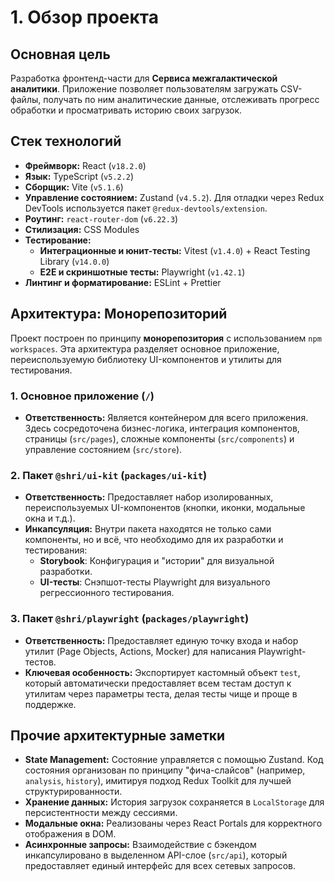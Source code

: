 # 1. Обзор проекта

## Основная цель
Разработка фронтенд-части для **Сервиса межгалактической аналитики**. Приложение позволяет пользователям загружать CSV-файлы, получать по ним аналитические данные, отслеживать прогресс обработки и просматривать историю своих загрузок.

## Стек технологий
- **Фреймворк:** React (`v18.2.0`)
- **Язык:** TypeScript (`v5.2.2`)
- **Сборщик:** Vite (`v5.1.6`)
- **Управление состоянием:** Zustand (`v4.5.2`). Для отладки через Redux DevTools используется пакет `@redux-devtools/extension`.
- **Роутинг:** `react-router-dom` (`v6.22.3`)
- **Стилизация:** CSS Modules
- **Тестирование:**
    -   **Интеграционные и юнит-тесты:** Vitest (`v1.4.0`) + React Testing Library (`v14.0.0`)
    -   **E2E и скриншотные тесты:** Playwright (`v1.42.1`)
- **Линтинг и форматирование:** ESLint + Prettier

## Архитектура: Монорепозиторий

Проект построен по принципу **монорепозитория** с использованием `npm workspaces`. Эта архитектура разделяет основное приложение, переиспользуемую библиотеку UI-компонентов и утилиты для тестирования.

### 1. Основное приложение (`/`)

-   **Ответственность:** Является контейнером для всего приложения. Здесь сосредоточена бизнес-логика, интеграция компонентов, страницы (`src/pages`), сложные компоненты (`src/components`) и управление состоянием (`src/store`).

### 2. Пакет `@shri/ui-kit` (`packages/ui-kit`)

-   **Ответственность:** Предоставляет набор изолированных, переиспользуемых UI-компонентов (кнопки, иконки, модальные окна и т.д.).
-   **Инкапсуляция:** Внутри пакета находятся не только сами компоненты, но и всё, что необходимо для их разработки и тестирования:
    -   **Storybook**: Конфигурация и "истории" для визуальной разработки.
    -   **UI-тесты**: Снэпшот-тесты Playwright для визуального регрессионного тестирования.

### 3. Пакет `@shri/playwright` (`packages/playwright`)

-   **Ответственность:** Предоставляет единую точку входа и набор утилит (Page Objects, Actions, Mocker) для написания Playwright-тестов.
-   **Ключевая особенность:** Экспортирует кастомный объект `test`, который автоматически предоставляет всем тестам доступ к утилитам через параметры теста, делая тесты чище и проще в поддержке.

## Прочие архитектурные заметки
- **State Management:** Состояние управляется с помощью Zustand. Код состояния организован по принципу "фича-слайсов" (например, `analysis`, `history`), имитируя подход Redux Toolkit для лучшей структурированности.
- **Хранение данных:** История загрузок сохраняется в `LocalStorage` для персистентности между сессиями.
- **Модальные окна:** Реализованы через React Portals для корректного отображения в DOM.
- **Асинхронные запросы:** Взаимодействие с бэкендом инкапсулировано в выделенном API-слое (`src/api`), который предоставляет единый интерфейс для всех сетевых запросов.
